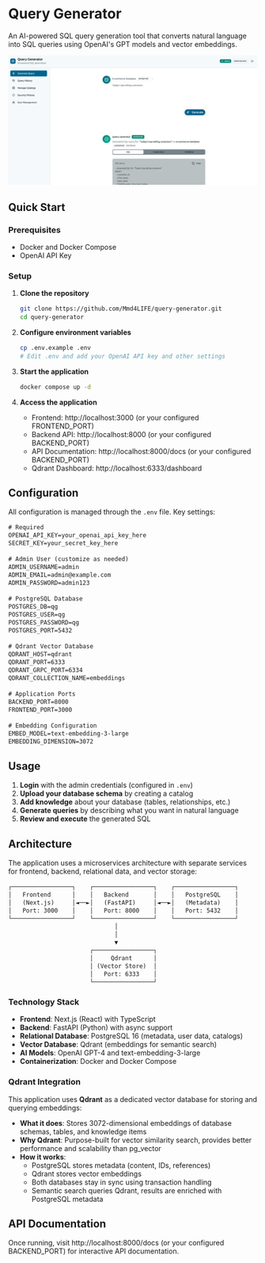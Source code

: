 # Query Generator

An AI-powered SQL query generation tool that converts natural language into SQL queries using OpenAI's GPT models and vector embeddings.

![Query Generator Application](image.png)


## Quick Start

### Prerequisites

- Docker and Docker Compose
- OpenAI API Key

### Setup

1. **Clone the repository**
   ```bash
   git clone https://github.com/Mmd4LIFE/query-generator.git
   cd query-generator
   ```

2. **Configure environment variables**
   ```bash
   cp .env.example .env
   # Edit .env and add your OpenAI API key and other settings
   ```

3. **Start the application**
   ```bash
   docker compose up -d
   ```

4. **Access the application**
   - Frontend: http://localhost:3000 (or your configured FRONTEND_PORT)
   - Backend API: http://localhost:8000 (or your configured BACKEND_PORT)
   - API Documentation: http://localhost:8000/docs (or your configured BACKEND_PORT)
   - Qdrant Dashboard: http://localhost:6333/dashboard

## Configuration

All configuration is managed through the `.env` file. Key settings:

```env
# Required
OPENAI_API_KEY=your_openai_api_key_here
SECRET_KEY=your_secret_key_here

# Admin User (customize as needed)
ADMIN_USERNAME=admin
ADMIN_EMAIL=admin@example.com
ADMIN_PASSWORD=admin123

# PostgreSQL Database
POSTGRES_DB=qg
POSTGRES_USER=qg
POSTGRES_PASSWORD=qg
POSTGRES_PORT=5432

# Qdrant Vector Database
QDRANT_HOST=qdrant
QDRANT_PORT=6333
QDRANT_GRPC_PORT=6334
QDRANT_COLLECTION_NAME=embeddings

# Application Ports
BACKEND_PORT=8000
FRONTEND_PORT=3000

# Embedding Configuration
EMBED_MODEL=text-embedding-3-large
EMBEDDING_DIMENSION=3072
```

## Usage

1. **Login** with the admin credentials (configured in `.env`)
2. **Upload your database schema** by creating a catalog
3. **Add knowledge** about your database (tables, relationships, etc.)
4. **Generate queries** by describing what you want in natural language
5. **Review and execute** the generated SQL

## Architecture

The application uses a microservices architecture with separate services for frontend, backend, relational data, and vector storage:

```
┌─────────────────┐    ┌─────────────────┐    ┌─────────────────┐
│   Frontend      │    │   Backend       │    │   PostgreSQL    │
│   (Next.js)     │◄──►│   (FastAPI)     │◄──►│   (Metadata)    │
│   Port: 3000    │    │   Port: 8000    │    │   Port: 5432    │
└─────────────────┘    └─────────────────┘    └─────────────────┘
                              │
                              │
                              ▼
                       ┌─────────────────┐
                       │     Qdrant      │
                       │ (Vector Store)  │
                       │   Port: 6333    │
                       └─────────────────┘
```

### Technology Stack

- **Frontend**: Next.js (React) with TypeScript
- **Backend**: FastAPI (Python) with async support
- **Relational Database**: PostgreSQL 16 (metadata, user data, catalogs)
- **Vector Database**: Qdrant (embeddings for semantic search)
- **AI Models**: OpenAI GPT-4 and text-embedding-3-large
- **Containerization**: Docker and Docker Compose

### Qdrant Integration

This application uses **Qdrant** as a dedicated vector database for storing and querying embeddings:

- **What it does**: Stores 3072-dimensional embeddings of database schemas, tables, and knowledge items
- **Why Qdrant**: Purpose-built for vector similarity search, provides better performance and scalability than pg_vector
- **How it works**: 
  - PostgreSQL stores metadata (content, IDs, references)
  - Qdrant stores vector embeddings
  - Both databases stay in sync using transaction handling
  - Semantic search queries Qdrant, results are enriched with PostgreSQL metadata

## API Documentation

Once running, visit http://localhost:8000/docs (or your configured BACKEND_PORT) for interactive API documentation.